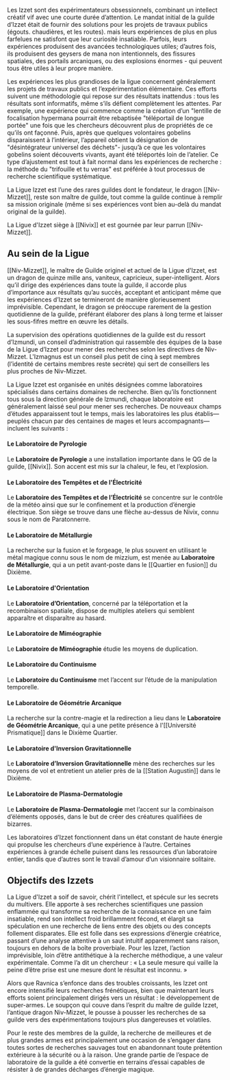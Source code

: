 Les lzzet sont des expérimentateurs obsessionnels, combinant un intellect créatif vif avec une courte durée d’attention. Le mandat initial de la guilde d’Izzet était de fournir des solutions pour les projets de travaux publics (égouts. chaudières, et les routes). mais leurs expériences de plus en plus farfelues ne satisfont que leur curiosité insatiable. Parfois, leurs expériences produisent des avancées technologiques utiles; d’autres fois, ils produisent des geysers de mana non intentionnels, des fissures spatiales, des portails arcaniques, ou des explosions énormes - qui peuvent tous être utiles à leur propre manière. 

Les expériences les plus grandioses de la ligue concernent généralement les projets de travaux publics et l’expérimentation élémentaire. Ces efforts suivent une méthodologie qui repose sur des résultats inattendus : tous les résultats sont informatifs, même s’ils défient complètement les attentes. Par exemple, une expérience qui commence comme la création d’un "lentille de focalisation hypermana pourrait être rebaptisée "téléportail de longue portée" une fois que les chercheurs découvrent plus de propriétés de ce qu’ils ont façonné. Puis, après que quelques volontaires gobelins disparaissent à l’intérieur, l’appareil obtient la désignation de "désintégrateur universel des déchets"- jusqu’à ce que les volontaires gobelins soient découverts vivants, ayant été téléportés loin de l’atelier. Ce type d’ajustement est tout à fait normal dans les expériences de recherche : la méthode du "trifouille et tu verras" est préférée à tout processus de recherche scientifique systématique. 

La Ligue lzzet est l’une des rares guildes dont le fondateur, le dragon [[Niv-Mizzet]], reste son maître de guilde, tout comme la guilde continue à remplir sa mission originale (même si ses expériences vont bien au-delà du mandat original de la guilde).

La Ligue d'Izzet siège à [[Nivix]] et est gournée par leur parrun [[Niv-Mizzet]].

## Au sein de la Ligue

[[Niv-Mizzet]], le maître de Guilde originel et actuel de la Ligue d'lzzet, est un dragon de quinze mille ans, vaniteux, capricieux, super-intelligent. Alors qu’il dirige des expériences dans toute la guilde, il accorde plus d’importance aux résultats qu’au succès, acceptant et anticipant même que les expériences d’Izzet se termineront de manière glorieusement imprévisible. Cependant, le dragon se préoccupe rarement de la gestion quotidienne de la guilde, préférant élaborer des plans à long terme et laisser les sous-fifres mettre en œuvre les détails.

La supervision des opérations quotidiennes de la guilde est du ressort d’Izmundi, un conseil d’administration qui rassemble des équipes de la base de la Ligue d’Izzet pour mener des recherches selon les directives de Niv-Mizzet. L'Izmagnus est un conseil plus petit de cinq à sept membres (l’identité de certains membres reste secrète) qui sert de conseillers les plus proches de Niv-Mizzet.

La Ligue Izzet est organisée en unités désignées comme laboratoires spécialisés dans certains domaines de recherche. Bien qu’ils fonctionnent tous sous la direction générale de lzmundi, chaque laboratoire est généralement laissé seul pour mener ses recherches. De nouveaux champs d’études apparaissent tout le temps, mais les laboratoires les plus établis—peuplés chacun par des centaines de mages et leurs accompagnants—incluent les suivants :

#### Le Laboratoire de Pyrologie
Le **Laboratoire de Pyrologie** a une installation importante dans le QG de la guilde, [[Nivix]]. Son accent est mis sur la chaleur, le feu, et l’explosion.

#### Le Laboratoire des Tempêtes et de l'Électricité
Le **Laboratoire des Tempêtes et de l’Électricité** se concentre sur le contrôle de la météo ainsi que sur le confinement et la production d’énergie électrique. Son siège se trouve dans une flèche au-dessus de Nivix, connu sous le nom de Paratonnerre.

#### Le Laboratoire de Métallurgie
La recherche sur la fusion et le forgeage, le plus souvent en utilisant le métal magique connu sous le nom de mizzium, est menée au **Laboratoire de Métallurgie**, qui a un petit avant-poste dans le 
[[Quartier en fusion]] du Dixième.

#### Le Laboratoire d'Orientation
Le **Laboratoire d’Orientation**, concerné par la téléportation et la recombinaison spatiale, dispose de multiples ateliers qui semblent apparaître et disparaître au hasard.

#### Le Laboratoire de Miméographie
Le **Laboratoire de Miméographie** étudie les moyens de duplication.

#### Le Laboratoire du Continuisme
Le **Laboratoire du Continuisme** met l’accent sur l’étude de la manipulation temporelle.

#### Le Laboratoire de Géométrie Arcanique
La recherche sur la contre-magie et la redirection a lieu dans le **Laboratoire de Géométrie Arcanique**, qui a une petite présence à l'[[Université Prismatique]] dans le Dixième Quartier.

#### Le Laboratoire d'Inversion Gravitationnelle
Le **Laboratoire d’Inversion Gravitationnelle** mène des recherches sur les moyens de vol et entretient un atelier près de la [[Station Augustin]] dans le Dixième.

#### Le Laboratoire de Plasma-Dermatologie
Le **Laboratoire de Plasma-Dermatologie** met l’accent sur la combinaison d’éléments opposés, dans le but de créer des créatures qualifiées de bizarres.

Les laboratoires d’Izzet fonctionnent dans un état constant de haute énergie qui propulse les chercheurs d’une expérience à l’autre. Certaines expériences à grande échelle puisent dans les ressources d’un laboratoire entier, tandis que d’autres sont le travail d’amour d’un visionnaire solitaire.

## Objectifs des Izzets

La Ligue d'lzzet a soif de savoir, chérit l'intellect, et spécule sur les secrets du multivers. Elle apporte à ses recherches scientifiques une passion enflammée qui transforme sa recherche de la connaissance en une faim insatiable, rend son intellect froid brillamment fécond, et élargit sa spéculation en une recherche de liens entre des objets ou des concepts follement disparates. Elle est folle dans ses expressions d’énergie créatrice, passant d’une analyse attentive à un saut intuitif apparemment sans raison, toujours en dehors de la boîte proverbiale. Pour les Izzet, l’action imprévisible, loin d’être antithétique à la recherche méthodique, a une valeur expérimentale. Comme l’a dit un chercheur : « La seule mesure qui vaille la peine d’être prise est une mesure dont le résultat est inconnu. »

Alors que Ravnica s’enfonce dans des troubles croissants, les lzzet ont encore intensifié leurs recherches frénétiques, bien que maintenant leurs efforts soient principalement dirigés vers un résultat : le développement de super-armes. Le soupçon qui couve dans l’esprit du maître de guilde Izzet, l’antique dragon Niv-Mizzet, le pousse à pousser les recherches de sa guilde vers des expérimentations toujours plus dangereuses et volatiles.

Pour le reste des membres de la guilde, la recherche de meilleures et de plus grandes armes est principalement une occasion de s’engager dans toutes sortes de recherches sauvages tout en abandonnant toute prétention extérieure à la sécurité ou à la raison. Une grande partie de l’espace de laboratoire de la guilde a été convertie en terrains d’essai capables de résister à de grandes décharges d’énergie magique.